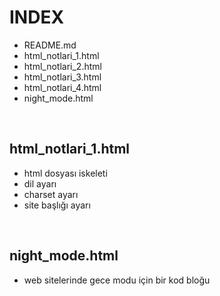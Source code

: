 <h1>INDEX</h1>
  <ul>
    <li>README.md</li>
    <li>html_notlari_1.html</li>
    <li>html_notlari_2.html</li>
    <li>html_notlari_3.html</li>
    <li>html_notlari_4.html</li>
    <li>night_mode.html</li>
  </ul>
<br>
<h2>html_notlari_1.html</h2>
<ul>
  <li>html dosyası iskeleti</li>
  <li>dil ayarı</li>
  <li>charset ayarı</li>
  <li>site başlığı ayarı</li>
</ul>
<br>
<h2>night_mode.html</h2>
<ul>
  <li>web sitelerinde gece modu için bir kod bloğu</li>
</ul>
